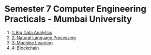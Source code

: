 # Semester 7 Computer Engineering Practicals - Mumbai University

1. [1: Big Data Analytics](#1)
2. [2: Natural Language Processing](#2)
3. [3: Machine Learning](#3)
4. [4: Blockchain](#4)

